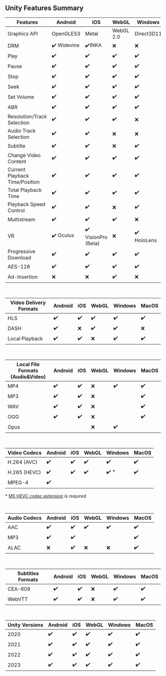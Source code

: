 ## Unity Features Summary

| **Features**                   | **Android**                 | **iOS**                             | **WebGL**          | **Windows**                | **MacOS**          |
|--------------------------------|-----------------------------|-------------------------------------|--------------------|----------------------------|--------------------|
| Graphics API                   | OpenGLES3                   | Metal                               | WebGL 2.0          | Direct3D11                 | Metal              |
| DRM                            | :heavy_check_mark: Widevine | :heavy_check_mark:INKA              | :x:                | :x:                        | :x:                |
| Play                           | :heavy_check_mark:          | :heavy_check_mark:                  | :heavy_check_mark: | :heavy_check_mark:         | :heavy_check_mark: |
| Pause                          | :heavy_check_mark:          | :heavy_check_mark:                  | :heavy_check_mark: | :heavy_check_mark:         | :heavy_check_mark: |
| Stop                           | :heavy_check_mark:          | :heavy_check_mark:                  | :heavy_check_mark: | :heavy_check_mark:         | :heavy_check_mark: |
| Seek                           | :heavy_check_mark:          | :heavy_check_mark:                  | :heavy_check_mark: | :heavy_check_mark:         | :heavy_check_mark: |
| Set Volume                     | :heavy_check_mark:          | :heavy_check_mark:                  | :heavy_check_mark: | :heavy_check_mark:         | :heavy_check_mark: |
| ABR                            | :heavy_check_mark:          | :heavy_check_mark:                  | :heavy_check_mark: | :heavy_check_mark:         | :heavy_check_mark: |
| Resolution/Track Selection     | :heavy_check_mark:          | :heavy_check_mark:                  | :heavy_check_mark: | :x:                        | :heavy_check_mark: |
| Audio Track Selection          | :heavy_check_mark:          | :heavy_check_mark:                  | :x:                | :x:                        | :heavy_check_mark: |
| Subtitle                       | :heavy_check_mark:          | :heavy_check_mark:                  | :x:                | :heavy_check_mark:         | :heavy_check_mark: |
| Change Video Content           | :heavy_check_mark:          | :heavy_check_mark:                  | :heavy_check_mark: | :heavy_check_mark:         | :heavy_check_mark: |
| Current Playback Time/Position | :heavy_check_mark:          | :heavy_check_mark:                  | :heavy_check_mark: | :heavy_check_mark:         | :heavy_check_mark: |
| Total Playback Time            | :heavy_check_mark:          | :heavy_check_mark:                  | :heavy_check_mark: | :heavy_check_mark:         | :heavy_check_mark: |
| Playback Speed Control         | :heavy_check_mark:          | :heavy_check_mark:                  | :x:                | :heavy_check_mark:         | :heavy_check_mark: |
| Multistream                    | :heavy_check_mark:          | :heavy_check_mark:                  | :heavy_check_mark: | :x:                        | :heavy_check_mark: |
| VR                             | :heavy_check_mark: Oculus   | :heavy_check_mark: VisionPro (Beta) | :x:                | :heavy_check_mark: HoloLens| :x:                |
| Progressive Download           | :heavy_check_mark:          | :heavy_check_mark:                  | :heavy_check_mark: | :heavy_check_mark:         | :heavy_check_mark: |
| AES-128                        | :heavy_check_mark:          | :heavy_check_mark:                  | :heavy_check_mark: | :heavy_check_mark:         | :heavy_check_mark: |
| Ad-Insertion                   | :x:                         | :x:                                 | :heavy_check_mark: | :x:                        | :x:                |

<br>

| Video Delivery Formats | Android            | iOS                | WebGL              | Windows            | MacOS              |
|------------------------|--------------------|--------------------|--------------------|--------------------|--------------------|
| HLS                    | :heavy_check_mark: | :heavy_check_mark: | :heavy_check_mark: | :heavy_check_mark: | :heavy_check_mark: |
| DASH                   | :heavy_check_mark: | :x:                | :heavy_check_mark: | :heavy_check_mark: | :x:                |
| Local Playback         | :heavy_check_mark: | :heavy_check_mark: | :x:                | :heavy_check_mark: | :heavy_check_mark: |

<br>

| Local File Formats (Audio&Video) | Android            | iOS                | WebGL | Windows            | MacOS              |
|----------------------------------|--------------------|--------------------|-------|--------------------|--------------------|
| MP4                              | :heavy_check_mark: | :heavy_check_mark: | :x:   | :heavy_check_mark: | :heavy_check_mark: |
| MP3                              | :heavy_check_mark: | :heavy_check_mark: | :x:   |                    | :heavy_check_mark: |
| WAV                              | :heavy_check_mark: | :heavy_check_mark: | :x:   |                    | :heavy_check_mark: |
| OGG                              | :heavy_check_mark: | :heavy_check_mark: | :x:   |                    | :heavy_check_mark: |
| Opus                             |                    |                    | :x:   | :heavy_check_mark: |                    |

<br>

| Video Codecs | Android            | iOS                | WebGL              | Windows              | MacOS              |
|--------------|--------------------|--------------------|--------------------|----------------------|--------------------|
| H.264 (AVC)  | :heavy_check_mark: | :heavy_check_mark: | :heavy_check_mark: | :heavy_check_mark:   | :heavy_check_mark: |
| H.265 (HEVC) | :heavy_check_mark: | :heavy_check_mark: | :heavy_check_mark: | :heavy_check_mark: * | :heavy_check_mark: |
| MPEG-4       | :heavy_check_mark: |                    |                    |                      |                    |
<p>* <a href="https://apps.microsoft.com/store/detail/hevc-video-extensions/9NMZLZ57R3T7">MS HEVC codec extension</a> is required</p>
<br>

| Audio Codecs | Android            | iOS                | WebGL              | Windows            | MacOS              |
|--------------|--------------------|--------------------|--------------------|--------------------|--------------------|
| AAC          | :heavy_check_mark: | :heavy_check_mark: | :heavy_check_mark: | :heavy_check_mark: | :heavy_check_mark: |
| MP3          | :heavy_check_mark: | :heavy_check_mark: |                    |                    | :heavy_check_mark: |
| ALAC         | :x:                | :heavy_check_mark: | :x:                | :x:                | :heavy_check_mark: |

<br>

| Subtitles Formats | Android            | iOS                | WebGL              | Windows            | MacOS              |
|-------------------|--------------------|--------------------|--------------------|--------------------|--------------------|
| CEA-608           | :heavy_check_mark: | :heavy_check_mark: | :x:                | :heavy_check_mark: | :heavy_check_mark: |
| WebVTT            | :heavy_check_mark: | :heavy_check_mark: | :x:                | :heavy_check_mark: | :heavy_check_mark: |

<br>

| Unity Versions | Android            | iOS                | WebGL              | Windows            | MacOS              |
|----------------|--------------------|--------------------|--------------------|--------------------|--------------------|
| 2020           | :heavy_check_mark: | :heavy_check_mark: | :heavy_check_mark: | :heavy_check_mark: | :heavy_check_mark: |
| 2021           | :heavy_check_mark: | :heavy_check_mark: | :heavy_check_mark: | :heavy_check_mark: | :heavy_check_mark: |
| 2022           | :heavy_check_mark: | :heavy_check_mark: | :heavy_check_mark: | :heavy_check_mark: | :heavy_check_mark: |
| 2023           | :heavy_check_mark: | :heavy_check_mark: | :heavy_check_mark: | :heavy_check_mark: | :heavy_check_mark: |
